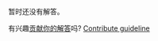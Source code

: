 
暂时还没有解答。

有兴趣[贡献你的解答](https://github.com/BFEdev/BFE.dev-solutions/blob/main/question/what-is-event-delegation_zh.md)吗? [Contribute guideline](https://github.com/BFEdev/BFE.dev-solutions#how-to-contribute)
